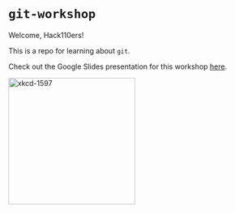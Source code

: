 # `git-workshop`

Welcome, Hack110ers!

This is a repo for learning about `git`.

Check out the Google Slides presentation for this workshop [here](https://docs.google.com/presentation/d/1EHSeRvvkmLQSM9iJL0GyXE-p_i4bnn7eMuCr-YWPQ_A/edit?usp=sharing).

<img src="https://imgs.xkcd.com/comics/git_2x.png" alt="xkcd-1597" width="250"/>
